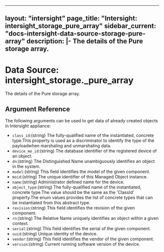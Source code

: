 
---
layout: "intersight"
page_title: "Intersight: intersight_storage_pure_array"
sidebar_current: "docs-intersight-data-source-storage-pure-array"
description: |-
The details of the Pure storage array.
---

# Data Source: intersight_storage._pure_array
The details of the Pure storage array.
## Argument Reference
The following arguments can be used to get data of already created objects in Intersight appliance:
* `class_id`:(string) The fully-qualified name of the instantiated, concrete type.This property is used as a discriminator to identify the type of the payloadwhen marshaling and unmarshaling data. 
* `device_mo_id`:(string) The database identifier of the registered device of an object. 
* `dn`:(string) The Distinguished Name unambiguously identifies an object in the system. 
* `model`:(string) This field identifies the model of the given component. 
* `moid`:(string) The unique identifier of this Managed Object instance. 
* `name`:(string) Administrator defined name for the device. 
* `object_type`:(string) The fully-qualified name of the instantiated, concrete type.The value should be the same as the 'ClassId' property.The enum values provides the list of concrete types that can be instantiated from this abstract type. 
* `revision`:(string) This field identifies the revision of the given component. 
* `rn`:(string) The Relative Name uniquely identifies an object within a given context. 
* `serial`:(string) This field identifies the serial of the given component. 
* `uuid`:(string) Unique identity of the device. 
* `vendor`:(string) This field identifies the vendor of the given component. 
* `version`:(string) Current running software version of the device. 
